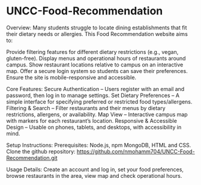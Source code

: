# UNCC-Food-Recommendation
Overview:
Many students struggle to locate dining establishments that fit their dietary needs or allergies. This Food Recommendation website aims to:

Provide filtering features for different dietary restrictions (e.g., vegan, gluten-free).
Display menus and operational hours of restaurants around campus.
Show restaurant locations relative to campus on an interactive map.
Offer a secure login system so students can save their preferences.
Ensure the site is mobile-responsive and accessible.

Core Features:
Secure Authentication – Users register with an email and password, then log in to manage settings.
Set Dietary Preferences – A simple interface for specifying preferred or restricted food types/allergens.
Filtering & Search – Filter restaurants and their menus by dietary restrictions, allergens, or availability.
Map View – Interactive campus map with markers for each restaurant’s location.
Responsive & Accessible Design – Usable on phones, tablets, and desktops, with accessibility in mind.

Setup Instructions:
Prerequisites:
Node.js, npm MongoDB, HTML and CSS.
 Clone the github repository: https://github.com/nmohamm704/UNCC-Food-Recommendation.git

 Usage Details:
 Create an account and log in, set your food preferences, browse restaurants in the area, view map and check operational hours. 
